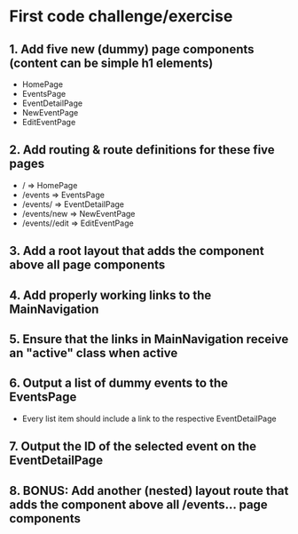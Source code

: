# First code challenge/exercise
## 1. Add five new (dummy) page components (content can be simple h1 elements)
- HomePage
- EventsPage
- EventDetailPage
- NewEventPage
- EditEventPage

## 2. Add routing & route definitions for these five pages
- / => HomePage
- /events => EventsPage
- /events/<some-id> => EventDetailPage
- /events/new => NewEventPage
- /events/<some-id>/edit => EditEventPage

## 3. Add a root layout that adds the <MainNavigation> component above all page components
## 4. Add properly working links to the MainNavigation
## 5. Ensure that the links in MainNavigation receive an "active" class when active
## 6. Output a list of dummy events to the EventsPage
- Every list item should include a link to the respective EventDetailPage
## 7. Output the ID of the selected event on the EventDetailPage

## 8. BONUS: Add another (nested) layout route that adds the <EventNavigation> component above all /events... page components